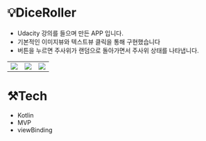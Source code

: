# 💡DiceRoller

+ Udacity 강의를 들으며 만든 APP 입니다.
+ 기본적인 이미지뷰와 텍스트뷰 클릭을 통해 구현했습니다
+ 버튼을 누르면 주사위가 랜덤으로 돌아가면서 주사위 상태를 나타냅니다.

<table>
<tr>
<td><img src="https://user-images.githubusercontent.com/59912150/206234579-964448ab-16fc-40de-87c9-b439e9106658.png"></td>
<td><img src="https://user-images.githubusercontent.com/59912150/206234587-600cd0c1-55f9-4218-b9b6-8d3c7f3927a7.png"></td>
<td><img src="https://user-images.githubusercontent.com/59912150/206234589-4680e63f-a506-4b39-90ad-95e6b803f352.png"></td>
</tr>
</table>

# ⚒Tech

+ Kotlin
+ MVP
+ viewBinding